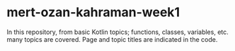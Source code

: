 # mert-ozan-kahraman-week1

In this repository, from basic Kotlin topics; functions, classes, variables, etc. many topics are covered. Page and topic titles are indicated in the code.

